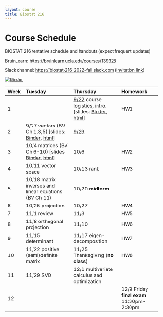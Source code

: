 ```yaml
---
layout: course
title: Biostat 216
---
```


# Course Schedule

BIOSTAT 216 tentative schedule and handouts (expect frequent updates)

BruinLearn: <https://bruinlearn.ucla.edu/courses/139328>

Slack channel: <https://biostat-216-2022-fall.slack.com> ([invitation link](https://join.slack.com/t/ucla-7hk2613/shared_invite/zt-1eei7cag3-K8jmJ9mdlaIqKyhQUJc9_w))

[![Binder](https://mybinder.org/badge_logo.svg)](https://mybinder.org/v2/gh/ucla-biostat-216/2022fall.git/main)

| Week | Tuesday | Thursday | Homework |
|:-----------|:------------|:------------|:------------|
| 1 | | [9/22](https://ucla-biostat-216.github.io/2022fall/biostat216fall2022/2022/09/22/week1.html) course logistics, intro. \[slides: [Binder](https://mybinder.org/v2/gh/ucla-biostat-216/2022fall.git/main?filepath=slides%2F01-intro%2F01-intro.ipynb), [html](https://ucla-biostat-216.github.io/2022fall/slides/01-intro/01-intro.html)\] | [HW1](https://ucla-biostat-216.github.io/2022fall/hw/hw1/hw1.html) |    
| 2 | 9/27 vectors (BV Ch 1,3,5) \[slides: [Binder](https://mybinder.org/v2/gh/ucla-biostat-216/2022fall.git/main?filepath=slides%2F02-vector%2F02-vector.ipynb), [html](https://ucla-biostat-216.github.io/2022fall/slides/02-vector/02-vector.html)\] | [9/29](https://ucla-biostat-216.github.io/2022fall/biostat216fall2022/2022/09/29/week2-day2.html) | |  
| 3 | 10/4 matrices (BV Ch 6-10) \[slides: [Binder](https://mybinder.org/v2/gh/ucla-biostat-216/2022fall.git/main?filepath=slides%2F03-matrix%2F03-matrix.ipynb), [html](https://ucla-biostat-216.github.io/2022fall/slides/03-matrix/03-matrix.html)\] | 10/6 | HW2 |  
| 4 | 10/11 vector space | 10/13 rank | HW3 |  
| 5 | 10/18 matrix inverses and linear equations (BV Ch 11) | 10/20 **midterm** | |  
| 6 | 10/25 projection | 10/27 | HW4 |     
| 7 | 11/1 review | 11/3 | HW5 |  
| 8 | 11/8 orthogonal projection | 11/10 | HW6 |   
| 9 | 11/15 determinant | 11/17 eigen-decomposition | HW7 |   
| 10 | 11/22 positive (semi)definite matrix | 11/25 Thanksgiving (**no class**) | HW8 |  
| 11 | 11/29 SVD | 12/1 multivariate calculus and optimization | |   
| 12 | | | 12/9 Friday **final exam** 11:30pm-2:30pm |   

